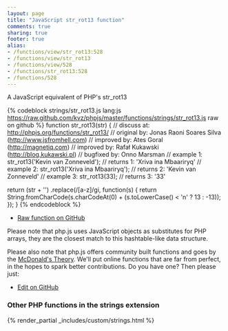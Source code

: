```yaml
---
layout: page
title: "JavaScript str_rot13 function"
comments: true
sharing: true
footer: true
alias:
- /functions/view/str_rot13:528
- /functions/view/str_rot13
- /functions/view/528
- /functions/str_rot13:528
- /functions/528
---
```

<!-- Generated by Rakefile:build -->
A JavaScript equivalent of PHP's str_rot13

{% codeblock strings/str_rot13.js lang:js https://raw.github.com/kvz/phpjs/master/functions/strings/str_rot13.js raw on github %}
function str_rot13(str) {
  //  discuss at: http://phpjs.org/functions/str_rot13/
  // original by: Jonas Raoni Soares Silva (http://www.jsfromhell.com)
  // improved by: Ates Goral (http://magnetiq.com)
  // improved by: Rafał Kukawski (http://blog.kukawski.pl)
  // bugfixed by: Onno Marsman
  //   example 1: str_rot13('Kevin van Zonneveld');
  //   returns 1: 'Xriva ina Mbaariryq'
  //   example 2: str_rot13('Xriva ina Mbaariryq');
  //   returns 2: 'Kevin van Zonneveld'
  //   example 3: str_rot13(33);
  //   returns 3: '33'

  return (str + '')
    .replace(/[a-z]/gi, function(s) {
      return String.fromCharCode(s.charCodeAt(0) + (s.toLowerCase() < 'n' ? 13 : -13));
    });
}
{% endcodeblock %}

 - [Raw function on GitHub](https://github.com/kvz/phpjs/blob/master/functions/strings/str_rot13.js)

Please note that php.js uses JavaScript objects as substitutes for PHP arrays, they are 
the closest match to this hashtable-like data structure. 

Please also note that php.js offers community built functions and goes by the 
[McDonald's Theory](https://medium.com/what-i-learned-building/9216e1c9da7d). We'll put online 
functions that are far from perfect, in the hopes to spark better contributions. 
Do you have one? Then please just: 

 - [Edit on GitHub](https://github.com/kvz/phpjs/edit/master/functions/strings/str_rot13.js)


### Other PHP functions in the strings extension
{% render_partial _includes/custom/strings.html %}
